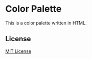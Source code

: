# Color Palette

This is a color palette written in HTML.

## License

[MIT License](https://opensource.org/licenses/mit-license.html)
